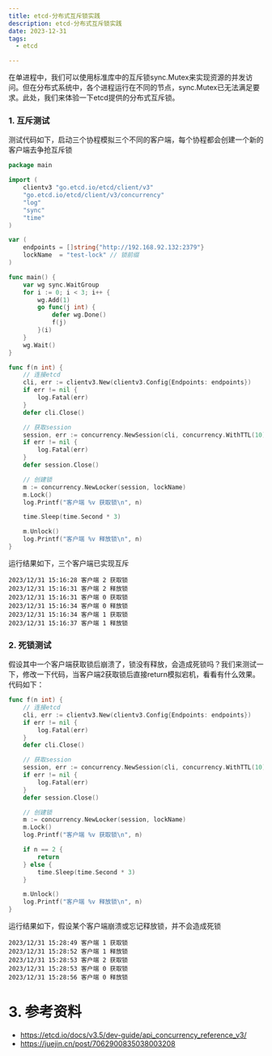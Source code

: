 ```yaml
---
title: etcd-分布式互斥锁实践
description: etcd-分布式互斥锁实践
date: 2023-12-31
tags:
  - etcd

---
```


在单进程中，我们可以使用标准库中的互斥锁sync.Mutex来实现资源的并发访问。但在分布式系统中，各个进程运行在不同的节点，sync.Mutex已无法满足要求。此处，我们来体验一下etcd提供的分布式互斥锁。

### 1. 互斥测试

测试代码如下，启动三个协程模拟三个不同的客户端，每个协程都会创建一个新的客户端去争抢互斥锁



```go
package main

import (
	clientv3 "go.etcd.io/etcd/client/v3"
	"go.etcd.io/etcd/client/v3/concurrency"
	"log"
	"sync"
	"time"
)

var (
	endpoints = []string{"http://192.168.92.132:2379"}
	lockName  = "test-lock" // 锁前缀
)

func main() {
	var wg sync.WaitGroup
	for i := 0; i < 3; i++ {
		wg.Add(1)
		go func(j int) {
			defer wg.Done()
			f(j)
		}(i)
	}
	wg.Wait()
}

func f(n int) {
	// 连接etcd
	cli, err := clientv3.New(clientv3.Config{Endpoints: endpoints})
	if err != nil {
		log.Fatal(err)
	}
	defer cli.Close()

	// 获取session
	session, err := concurrency.NewSession(cli, concurrency.WithTTL(10))
	if err != nil {
		log.Fatal(err)
	}
	defer session.Close()

	// 创建锁
	m := concurrency.NewLocker(session, lockName)
	m.Lock()
	log.Printf("客户端 %v 获取锁\n", n)

	time.Sleep(time.Second * 3)

	m.Unlock()
	log.Printf("客户端 %v 释放锁\n", n)
}
```



运行结果如下，三个客户端已实现互斥

```
2023/12/31 15:16:28 客户端 2 获取锁
2023/12/31 15:16:31 客户端 2 释放锁
2023/12/31 15:16:31 客户端 0 获取锁
2023/12/31 15:16:34 客户端 0 释放锁
2023/12/31 15:16:34 客户端 1 获取锁
2023/12/31 15:16:37 客户端 1 释放锁
```

### 2. 死锁测试

假设其中一个客户端获取锁后崩溃了，锁没有释放，会造成死锁吗？我们来测试一下，修改一下代码，当客户端2获取锁后直接return模拟宕机，看看有什么效果。代码如下：

```go
func f(n int) {
	// 连接etcd
	cli, err := clientv3.New(clientv3.Config{Endpoints: endpoints})
	if err != nil {
		log.Fatal(err)
	}
	defer cli.Close()

	// 获取session
	session, err := concurrency.NewSession(cli, concurrency.WithTTL(10))
	if err != nil {
		log.Fatal(err)
	}
	defer session.Close()

	// 创建锁
	m := concurrency.NewLocker(session, lockName)
	m.Lock()
	log.Printf("客户端 %v 获取锁\n", n)

	if n == 2 {
		return
	} else {
		time.Sleep(time.Second * 3)
	}

	m.Unlock()
	log.Printf("客户端 %v 释放锁\n", n)
}
```



运行结果如下，假设某个客户端崩溃或忘记释放锁，并不会造成死锁

```
2023/12/31 15:28:49 客户端 1 获取锁
2023/12/31 15:28:52 客户端 1 释放锁
2023/12/31 15:28:53 客户端 2 获取锁
2023/12/31 15:28:53 客户端 0 获取锁
2023/12/31 15:28:56 客户端 0 释放锁
```



# 3. 参考资料

- https://etcd.io/docs/v3.5/dev-guide/api_concurrency_reference_v3/
- https://juejin.cn/post/7062900835038003208

